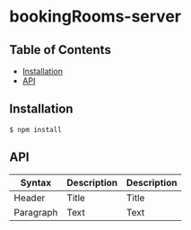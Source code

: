 # bookingRooms-server

## Table of Contents

- [Installation](#installation)
- [API](#aPI)

## Installation

```
$ npm install
```

## API

| Syntax      | Description | Description |
| ----------- | ----------- | ----------- |
| Header      | Title       | Title       |
| Paragraph   | Text        | Text        |

